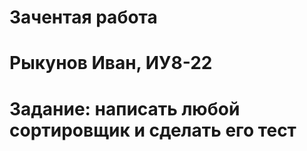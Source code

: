 # Зачентая работа

# Рыкунов Иван, ИУ8-22

# Задание: написать любой сортировщик и сделать его тест



